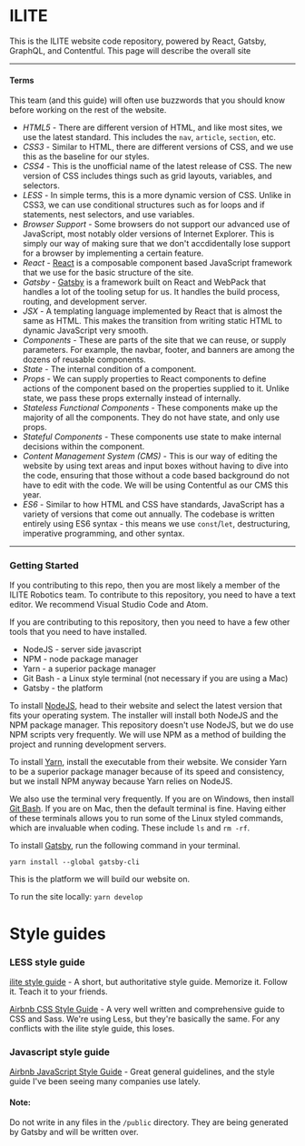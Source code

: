 # ILITE

This is the ILITE website code repository, powered by React, Gatsby, GraphQL, and Contentful. This page will describe the overall site

---

#### Terms

This team (and this guide) will often use buzzwords that you should know before working on the rest of the website.

- _HTML5_ - There are different version of HTML, and like most sites, we use the latest standard. This includes the `nav`, `article`, `section`, etc.
- _CSS3_ - Similar to HTML, there are different versions of CSS, and we use this as the baseline for our styles.
- _CSS4_ - This is the unofficial name of the latest release of CSS. The new version of CSS includes things such as grid layouts, variables, and selectors.
- _LESS_ - In simple terms, this is a more dynamic version of CSS. Unlike in CSS3, we can use conditional structures such as for loops and if statements, nest selectors, and use variables.
- _Browser Support_ - Some browsers do not support our advanced use of JavaScript, most notably older versions of Internet Explorer. This is simply our way of making sure that we don't accdidentally lose support for a browser by implementing a certain feature.
- _React_ - [React](https://reactjs.org/) is a composable component based JavaScript framework that we use for the basic structure of the site.
- _Gatsby_ - [Gatsby](https://www.gatsbyjs.org/) is a framework built on React and WebPack that handles a lot of the tooling setup for us. It handles the build process, routing, and development server.
- _JSX_ - A templating language implemented by React that is almost the same as HTML. This makes the transition from writing static HTML to dynamic JavaScript very smooth.
- _Components_ - These are parts of the site that we can reuse, or supply parameters. For example, the navbar, footer, and banners are among the dozens of reusable components.
- _State_ - The internal condition of a component.
- _Props_ - We can supply properties to React components to define actions of the component based on the properties supplied to it. Unlike state, we pass these props externally instead of internally.
- _Stateless Functional Components_ - These components make up the majority of all the components. They do not have state, and only use props.
- _Stateful Components_ - These components use state to make internal decisions within the component.
- _Content Management System (CMS)_ - This is our way of editing the website by using text areas and input boxes without having to dive into the code, ensuring that those without a code based background do not have to edit with the code. We will be using Contentful as our CMS this year.
- _ES6_ - Similar to how HTML and CSS have standards, JavaScript has a variety of versions that come out annually. The codebase is written entirely using ES6 syntax - this means we use `const`/`let`, destructuring, imperative programming, and other syntax.

---

### Getting Started

If you contributing to this repo, then you are most likely a member of the ILITE Robotics team. To contribute to this repository, you need to have a text editor. We recommend Visual Studio Code and Atom.

If you are contributing to this repository, then you need to have a few other tools that you need to have installed.

- NodeJS - server side javascript
- NPM - node package manager
- Yarn - a superior package manager
- Git Bash - a Linux style terminal (not necessary if you are using a Mac)
- Gatsby - the platform

To install [NodeJS](https://nodejs.org/en/), head to their website and select the latest version that fits your operating system. The installer will install both NodeJS and the NPM package manager. This repository doesn't use NodeJS, but we do use NPM scripts very frequently. We will use NPM as a method of building the project and running development servers.

To install [Yarn](https://yarnpkg.com/en/), install the executable from their website. We consider Yarn to be a superior package manager because of its speed and consistency, but we install NPM anyway because Yarn relies on NodeJS.

We also use the terminal very frequently. If you are on Windows, then install [Git Bash](https://git-scm.com/downloads). If you are on Mac, then the default terminal is fine. Having either of these terminals allows you to run some of the Linux styled commands, which are invaluable when coding. These include `ls` and `rm -rf`.

To install [Gatsby](https://www.gatsbyjs.org/), run the following command in your terminal.

```
yarn install --global gatsby-cli
```

This is the platform we will build our website on.

To run the site locally: `yarn develop`

# Style guides

### LESS style guide

[ilite style guide](https://github.com/GailDrake/ilite/wiki/Less-Style-guide) - A short, but authoritative style guide. Memorize it. Follow it. Teach it to your friends.

[Airbnb CSS Style Guide](https://github.com/airbnb/css) - A very well written and comprehensive guide to CSS and Sass. We're using Less, but they're basically the same. For any conflicts with the ilite style guide, this loses.

### Javascript style guide

[Airbnb JavaScript Style Guide](https://github.com/airbnb/javascript) - Great general guidelines, and the style guide I've been seeing many companies use lately.

#### Note:

Do not write in any files in the `/public` directory. They are being generated by Gatsby and will be written over.
